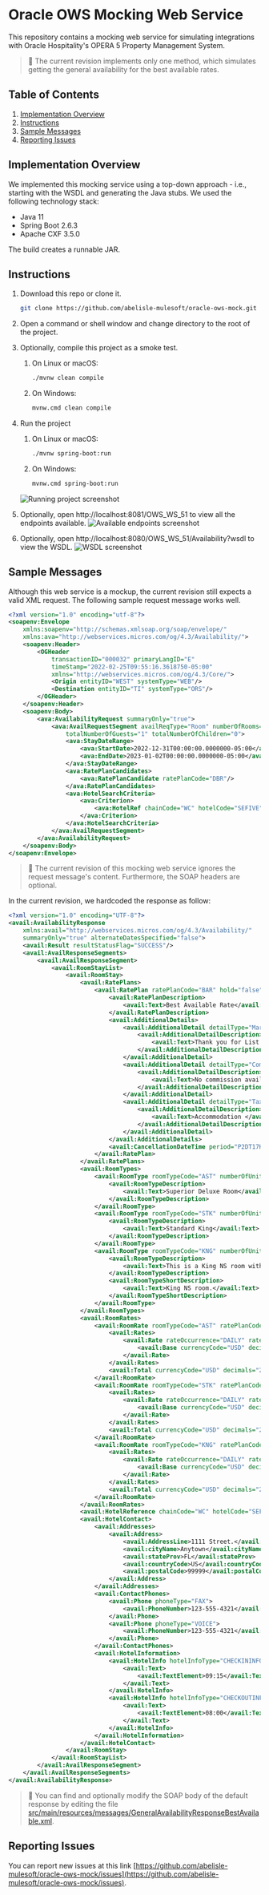 # Oracle OWS Mocking Web Service

This repository contains a mocking web service for simulating integrations with Oracle Hospitality's OPERA 5 Property Management System. 

> :memo: The current revision implements only one method, which simulates getting the general availability for the best available rates. 

## Table of Contents
1. [Implementation Overview](#implementation-overview)
2. [Instructions](#instructions)
3. [Sample Messages](#sample-messages)
4. [Reporting Issues](#reporting-issues)

## Implementation Overview
We implemented this mocking service using a top-down approach - i.e., starting with the WSDL and generating the Java stubs. We used the following technology stack:
- Java 11
- Spring Boot 2.6.3
- Apache CXF 3.5.0

The build creates a runnable JAR.

## Instructions
1. Download this repo or clone it.
    ```sh
    git clone https://github.com/abelisle-mulesoft/oracle-ows-mock.git
    ```
2. Open a command or shell window and change directory to the root of the project.  
3. Optionally, compile this project as a smoke test.
   1. On Linux or macOS:
       ```sh
       ./mvnw clean compile
       ```
   2. On Windows:
       ```sh 
       mvnw.cmd clean compile
       ```
4. Run the project
   1. On Linux or macOS:
       ```sh
       ./mvnw spring-boot:run
       ```
   2. On Windows:
       ```sh 
       mvnw.cmd spring-boot:run
       ```
    ![Running project screenshot](img/readme-running-project.png)  

5. Optionally, open http://localhost:8081/OWS_WS_51 to view all the endpoints available.
![Available endpoints screenshot](img/readme-available-endpoints.png)

6. Optionally, open http://localhost:8080/OWS_WS_51/Availability?wsdl to view the WSDL.
![WSDL screenshot](img/readme-wsdl.png)

## Sample Messages
Although this web service is a mockup, the current revision still expects a valid XML request. The following sample request message works well. 
```xml
<?xml version="1.0" encoding="utf-8"?>
<soapenv:Envelope
    xmlns:soapenv="http://schemas.xmlsoap.org/soap/envelope/"
    xmlns:ava="http://webservices.micros.com/og/4.3/Availability/">
    <soapenv:Header>
        <OGHeader
            transactionID="000032" primaryLangID="E"
            timeStamp="2022-02-25T09:55:16.3618750-05:00"
            xmlns="http://webservices.micros.com/og/4.3/Core/">
            <Origin entityID="WEST" systemType="WEB"/>
            <Destination entityID="TI" systemType="ORS"/>
        </OGHeader>
    </soapenv:Header>
    <soapenv:Body>
        <ava:AvailabilityRequest summaryOnly="true">
            <ava:AvailRequestSegment availReqType="Room" numberOfRooms="1" roomOccupancy="1"
                totalNumberOfGuests="1" totalNumberOfChildren="0">
                <ava:StayDateRange>
                    <ava:StartDate>2022-12-31T00:00:00.0000000-05:00</ava:StartDate>
                    <ava:EndDate>2023-01-02T00:00:00.0000000-05:00</ava:EndDate>
                </ava:StayDateRange>
                <ava:RatePlanCandidates>
                    <ava:RatePlanCandidate ratePlanCode="DBR"/>
                </ava:RatePlanCandidates>
                <ava:HotelSearchCriteria>
                    <ava:Criterion>
                        <ava:HotelRef chainCode="WC" hotelCode="SEFIVE"/>
                    </ava:Criterion>
                </ava:HotelSearchCriteria>
            </ava:AvailRequestSegment>
        </ava:AvailabilityRequest>
    </soapenv:Body>
</soapenv:Envelope>
```
> :memo: The current revision of this mocking web service ignores the request message's content. Furthermore, the SOAP headers are optional.

In the current revision, we hardcoded the response as follow:
```xml
<?xml version="1.0" encoding="UTF-8"?>
<avail:AvailabilityResponse
    xmlns:avail="http://webservices.micros.com/og/4.3/Availability/"
    summaryOnly="true" alternateDatesSpecified="false">
    <avail:Result resultStatusFlag="SUCCESS"/>
    <avail:AvailResponseSegments>
        <avail:AvailResponseSegment>
            <avail:RoomStayList>
                <avail:RoomStay>
                    <avail:RatePlans>
                        <avail:RatePlan ratePlanCode="BAR" hold="false" suppressRate="false" ratePlanName="BAR">
                            <avail:RatePlanDescription>
                                <avail:Text>Best Available Rate</avail:Text>
                            </avail:RatePlanDescription>
                            <avail:AdditionalDetails>
                                <avail:AdditionalDetail detailType="MarketingInformation">
                                    <avail:AdditionalDetailDescription>
                                        <avail:Text>Thank you for List Booking with WEST-SEFIVE</avail:Text>
                                    </avail:AdditionalDetailDescription>
                                </avail:AdditionalDetail>
                                <avail:AdditionalDetail detailType="CommissionPolicy">
                                    <avail:AdditionalDetailDescription>
                                        <avail:Text>No commission available</avail:Text>
                                    </avail:AdditionalDetailDescription>
                                </avail:AdditionalDetail>
                                <avail:AdditionalDetail detailType="TaxInformation">
                                    <avail:AdditionalDetailDescription>
                                        <avail:Text>Accommodation </avail:Text>
                                    </avail:AdditionalDetailDescription>
                                </avail:AdditionalDetail>
                            </avail:AdditionalDetails>
                            <avail:CancellationDateTime period="P2DT17H15M">2022-12-30T16:00:00</avail:CancellationDateTime>
                        </avail:RatePlan>
                    </avail:RatePlans>
                    <avail:RoomTypes>
                        <avail:RoomType roomTypeCode="AST" numberOfUnits="1">
                            <avail:RoomTypeDescription>
                                <avail:Text>Superior Deluxe Room</avail:Text>
                            </avail:RoomTypeDescription>
                        </avail:RoomType>
                        <avail:RoomType roomTypeCode="STK" numberOfUnits="24">
                            <avail:RoomTypeDescription>
                                <avail:Text>Standard King</avail:Text>
                            </avail:RoomTypeDescription>
                        </avail:RoomType>
                        <avail:RoomType roomTypeCode="KNG" numberOfUnits="20" roomTypeName="King">
                            <avail:RoomTypeDescription>
                                <avail:Text>This is a King NS room with balcony</avail:Text>
                            </avail:RoomTypeDescription>
                            <avail:RoomTypeShortDescription>
                                <avail:Text>King NS room.</avail:Text>
                            </avail:RoomTypeShortDescription>
                        </avail:RoomType>
                    </avail:RoomTypes>
                    <avail:RoomRates>
                        <avail:RoomRate roomTypeCode="AST" ratePlanCode="BAR" suppressRate="false">
                            <avail:Rates>
                                <avail:Rate rateOccurrence="DAILY" rateChangeIndicator="false">
                                    <avail:Base currencyCode="USD" decimals="2">149</avail:Base>
                                </avail:Rate>
                            </avail:Rates>
                            <avail:Total currencyCode="USD" decimals="2">149</avail:Total>
                        </avail:RoomRate>
                        <avail:RoomRate roomTypeCode="STK" ratePlanCode="BAR" suppressRate="false">
                            <avail:Rates>
                                <avail:Rate rateOccurrence="DAILY" rateChangeIndicator="false">
                                    <avail:Base currencyCode="USD" decimals="2">149</avail:Base>
                                </avail:Rate>
                            </avail:Rates>
                            <avail:Total currencyCode="USD" decimals="2">149</avail:Total>
                        </avail:RoomRate>
                        <avail:RoomRate roomTypeCode="KNG" ratePlanCode="BAR" suppressRate="false">
                            <avail:Rates>
                                <avail:Rate rateOccurrence="DAILY" rateChangeIndicator="false">
                                    <avail:Base currencyCode="USD" decimals="2">149</avail:Base>
                                </avail:Rate>
                            </avail:Rates>
                            <avail:Total currencyCode="USD" decimals="2">149</avail:Total>
                        </avail:RoomRate>
                    </avail:RoomRates>
                    <avail:HotelReference chainCode="WC" hotelCode="SEFIVE">Opera Demo Hotel, Medium</avail:HotelReference>
                    <avail:HotelContact>
                        <avail:Addresses>
                            <avail:Address>
                                <avail:AddressLine>1111 Street.</avail:AddressLine>
                                <avail:cityName>Anytown</avail:cityName>
                                <avail:stateProv>FL</avail:stateProv>
                                <avail:countryCode>US</avail:countryCode>
                                <avail:postalCode>99999</avail:postalCode>
                            </avail:Address>
                        </avail:Addresses>
                        <avail:ContactPhones>
                            <avail:Phone phoneType="FAX">
                                <avail:PhoneNumber>123-555-4321</avail:PhoneNumber>
                            </avail:Phone>
                            <avail:Phone phoneType="VOICE">
                                <avail:PhoneNumber>123-555-4321</avail:PhoneNumber>
                            </avail:Phone>
                        </avail:ContactPhones>
                        <avail:HotelInformation>
                            <avail:HotelInfo hotelInfoType="CHECKININFO">
                                <avail:Text>
                                    <avail:TextElement>09:15</avail:TextElement>
                                </avail:Text>
                            </avail:HotelInfo>
                            <avail:HotelInfo hotelInfoType="CHECKOUTINFO">
                                <avail:Text>
                                    <avail:TextElement>08:00</avail:TextElement>
                                </avail:Text>
                            </avail:HotelInfo>
                        </avail:HotelInformation>
                    </avail:HotelContact>
                </avail:RoomStay>
            </avail:RoomStayList>
        </avail:AvailResponseSegment>
    </avail:AvailResponseSegments>
</avail:AvailabilityResponse>
```
> :memo: You can find and optionally modify the SOAP body of the default response by editing the file [src/main/resources/messages/GeneralAvailabilityResponseBestAvailable.xml](src/main/resources/messages/GeneralAvailabilityResponseBestAvailable.xml). 

## Reporting Issues

You can report new issues at this link [https://github.com/abelisle-mulesoft/oracle-ows-mock/issues](https://github.com/abelisle-mulesoft/oracle-ows-mock/issues).
